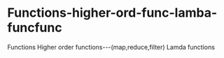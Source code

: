 # Functions-higher-ord-func-lamba-funcfunc
Functions
Higher order functions---(map,reduce,filter)
Lamda functions

